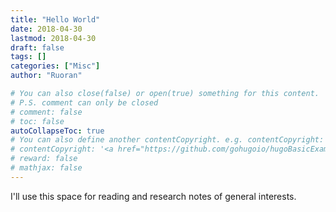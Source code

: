 ```yaml
---
title: "Hello World"
date: 2018-04-30
lastmod: 2018-04-30
draft: false
tags: []
categories: ["Misc"]
author: "Ruoran"

# You can also close(false) or open(true) something for this content.
# P.S. comment can only be closed
# comment: false
# toc: false
autoCollapseToc: true
# You can also define another contentCopyright. e.g. contentCopyright: "This is another copyright."
# contentCopyright: '<a href="https://github.com/gohugoio/hugoBasicExample" rel="noopener" target="_blank">See origin</a>'
# reward: false
# mathjax: false
---
```


I'll use this space for reading and research notes of general interests. 